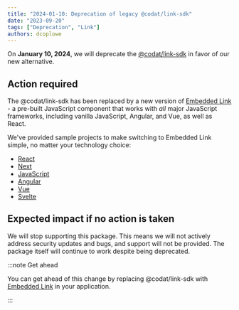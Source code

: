 ```yaml
---
title: "2024-01-10: Deprecation of legacy @codat/link-sdk"
date: "2023-09-20"
tags: ["Deprecation", "Link"]
authors: dcoplowe
---
```


On **January 10, 2024**, we will deprecate the [@codat/link-sdk](https://www.npmjs.com/package/@codat/link-sdk) in favor of our new alternative.

<!--truncate-->

## Action required

The @codat/link-sdk has been replaced by a new version of [Embedded Link](https://docs.codat.io/auth-flow/authorize-embedded-link) - a pre-built JavaScript component that works with *all* major JavaScript frameworks, including vanilla JavaScript, Angular, and Vue, as well as React.

We've provided sample projects to make switching to Embedded Link simple, no matter your technology choice:

- [React](https://github.com/codatio/sdk-link/tree/main/examples/languages/react)
- [Next](https://github.com/codatio/sdk-link/tree/main/examples/languages/next)
- [JavaScript](https://github.com/codatio/sdk-link/tree/main/examples/languages/javascript)
- [Angular](https://github.com/codatio/sdk-link/tree/main/examples/languages/angular)
- [Vue](https://github.com/codatio/sdk-link/tree/main/examples/languages/vue)
- [Svelte](https://github.com/codatio/sdk-link/tree/main/examples/languages/svelte)


## Expected impact if no action is taken

We will stop supporting this package. This means we will not actively address security updates and bugs, and support will not be provided. The package itself will continue to work despite being deprecated.

:::note Get ahead

You can get ahead of this change by replacing @codat/link-sdk with [Embedded Link](https://docs.codat.io/auth-flow/authorize-embedded-link) in your application.

:::
